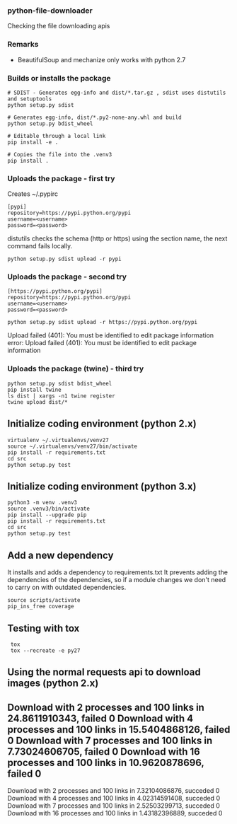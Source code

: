 ### python-file-downloader

Checking the file downloading apis

### Remarks
 * BeautifulSoup and mechanize only works with python 2.7

### Builds or installs the package
```
# SDIST - Generates egg-info and dist/*.tar.gz , sdist uses distutils and setuptools
python setup.py sdist

# Generates egg-info, dist/*.py2-none-any.whl and build 
python setup.py bdist_wheel

# Editable through a local link
pip install -e .

# Copies the file into the .venv3
pip install .
```

### Uploads the package - first try
Creates  ~/.pypirc
```
[pypi]
repository=https://pypi.python.org/pypi
username=<username>
password=<password>
```
distutils checks the schema (http or https) using the section name,
the next command fails locally.
```
python setup.py sdist upload -r pypi
```

### Uploads the package - second try

```
[https://pypi.python.org/pypi]
repository=https://pypi.python.org/pypi
username=<username>
password=<password>
```
```
python setup.py sdist upload -r https://pypi.python.org/pypi
```
Upload failed (401): You must be identified to edit package information
error: Upload failed (401): You must be identified to edit package information

### Uploads the package (twine) - third try
```
python setup.py sdist bdist_wheel
pip install twine
ls dist | xargs -n1 twine register
twine upload dist/*
```
## Initialize coding environment (python 2.x)
```
virtualenv ~/.virtualenvs/venv27 
source ~/.virtualenvs/venv27/bin/activate
pip install -r requirements.txt
cd src
python setup.py test
```

## Initialize coding environment (python 3.x)
```
python3 -m venv .venv3 
source .venv3/bin/activate
pip install --upgrade pip
pip install -r requirements.txt
cd src
python setup.py test
```
## Add a new dependency
It installs and adds a dependency to requirements.txt
It prevents adding the dependencies of the dependencies, so if 
a module changes we don't need to carry on with outdated dependencies.
```
source scripts/activate
pip_ins_free coverage
```
## Testing with tox
```
 tox 
 tox --recreate -e py27
```

## Using the normal requests api to download images (python 2.x)
Download with 2 processes and 100 links in 24.8611910343, failed 0
Download with 4 processes and 100 links in 15.5404868126, failed 0
Download with 7 processes and 100 links in 7.73024606705, failed 0
Download with 16 processes and 100 links in 10.9620878696, failed 0
---
Download with 2 processes and 100 links in 7.32104086876, succeded 0
Download with 4 processes and 100 links in 4.02314591408, succeded 0
Download with 7 processes and 100 links in 2.52503299713, succeded 0
Download with 16 processes and 100 links in 1.43182396889, succeded 0